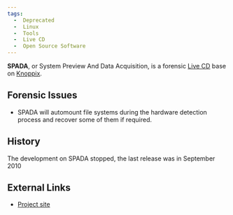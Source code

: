 ```yaml
---
tags:
  -  Deprecated 
  -  Linux
  -  Tools
  -  Live CD 
  -  Open Source Software
---
```

**SPADA**, or System Preview And Data Acquisition, is a forensic [Live
CD](live_cd.md) base on [Knoppix](knoppix.md).

## Forensic Issues

- SPADA will automount file systems during the hardware detection
  process and recover some of them if required.

## History

The development on SPADA stopped, the last release was in September 2010

## External Links

- [Project site](http://spada-cd.info/)